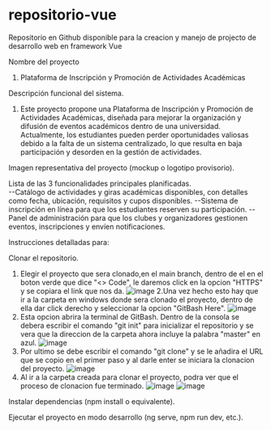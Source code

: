 # repositorio-vue
Repositorio en Github disponible para la creacion y manejo de projecto de desarrollo web en framework Vue

Nombre del proyecto
1. Plataforma de Inscripción y Promoción de Actividades Académicas

Descripción funcional del sistema.
1. Este proyecto propone una Plataforma de Inscripción y Promoción de Actividades Académicas, diseñada para mejorar la organización y difusión de eventos académicos dentro de una universidad. Actualmente, los estudiantes     pueden perder oportunidades valiosas debido a la falta de un sistema centralizado, lo que resulta en baja participación y desorden en la gestión de actividades.

Imagen representativa del proyecto (mockup o logotipo provisorio).  


Lista de las 3 funcionalidades principales planificadas.  
--Catálogo de actividades y giras académicas disponibles, con detalles como fecha, ubicación, requisitos y cupos disponibles. 
--Sistema de inscripción en línea para que los estudiantes reserven su participación. 
--Panel de administración para que los clubes y organizadores gestionen eventos, inscripciones y envíen notificaciones. 

Instrucciones detalladas para:  

Clonar el repositorio.
1. Elegir el proyecto que sera clonado,en el main branch, dentro de el en el boton verde que dice "<> Code", le daremos click en la opcion "HTTPS" y se copiara el link que nos da.
![image](https://github.com/user-attachments/assets/54d6739d-bf7e-41b3-a729-4297e036501e)
2.Una vez hecho esto hay que ir a la carpeta en windows donde sera clonado el proyecto, dentro de ella dar click derecho y seleccionar la opcion "GitBash Here".
![image](https://github.com/user-attachments/assets/509c1de3-e7bc-4e43-bd26-c7684916aeef)
3. Esta opcion abrira la terminal de GitBash. Dentro de la consola se debera escribir el comando "git init" para inicializar el repositorio y se vera que la direccion de la carpeta ahora incluye la palabra "master" en azul.
![image](https://github.com/user-attachments/assets/95388234-f971-44c1-8ac7-77c734106cbf)
4. Por ultimo se debe escribir el comando "git clone" y se le añadira el URL que se copio en el primer paso y al darle enter se iniciara la clonacion del proyecto.
![image](https://github.com/user-attachments/assets/0a27b409-33bf-49db-a7d3-9ded6f2a110f)
5. Al ir a la carpeta creada para clonar el proyecto, podra ver que el proceso de clonacion fue terminado.
![image](https://github.com/user-attachments/assets/027a2912-6138-4e5f-99a1-ccf72ef1b25c)
![image](https://github.com/user-attachments/assets/e4be109a-1b9e-46b6-be68-a11925c26485)




Instalar dependencias (npm install o equivalente).  

Ejecutar el proyecto en modo desarrollo (ng serve, npm run dev, etc.).
